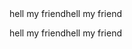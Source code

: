 <!-- START tr/.github@main/workflow-templates/common-cicd-workflows/workflows/badge-template.md -->
<!-- END tr/.github@main/workflow-templates/common-cicd-workflows/workflows/badge-template.md --> hell my friendhell my friend <!-- END tr/.github@main/workflow-templates/common-cicd-workflows/workflows/badge-template.md -->
hell my friendhell my friend


